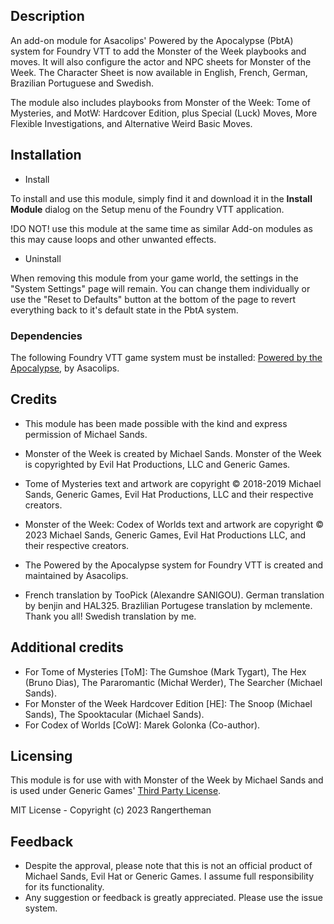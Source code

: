 ## Description

An add-on module for Asacolips' Powered by the Apocalypse (PbtA) system for Foundry VTT to add the Monster of the Week playbooks and moves. It will also configure the actor and NPC sheets for Monster of the Week. The Character Sheet is now available in English, French, German, Brazilian Portuguese and Swedish.

The module also includes playbooks from Monster of the Week: Tome of Mysteries, and MotW: Hardcover Edition, plus Special (Luck) Moves, More Flexible Investigations, and Alternative Weird Basic Moves.

## Installation

* Install

To install and use this module, simply find it and download it in the **Install Module** dialog on the Setup menu of the Foundry VTT application.

!DO NOT! use this module at the same time as similar Add-on modules as this may cause loops and other unwanted effects.

* Uninstall

When removing this module from your game world, the settings in the "System Settings" page will remain. You can change them individually or use the "Reset to Defaults" button at the bottom of the page to revert everything back to it's default state in the PbtA system.

### Dependencies

The following Foundry VTT game system must be installed: [Powered by the Apocalypse](https://gitlab.com/asacolips-projects/foundry-mods/pbta), by Asacolips.

## Credits
 
* This module has been made possible with the kind and express permission of Michael Sands.

* Monster of the Week is created by Michael Sands. Monster of the Week is copyrighted by Evil Hat Productions, LLC and Generic Games.
* Tome of Mysteries text and artwork are copyright © 2018-2019 Michael Sands, Generic Games, Evil Hat Productions, LLC and their respective creators.
* Monster of the Week: Codex of Worlds text and artwork are copyright © 2023 Michael Sands, Generic Games, Evil Hat Productions LLC, and their respective creators.

* The Powered by the Apocalypse system for Foundry VTT is created and maintained by Asacolips.
* French translation by TooPick (Alexandre SANIGOU). German translation by benjin and HAL325. Brazlilian Portugese translation by mclemente. Thank you all! Swedish translation by me.

## Additional credits

* For Tome of Mysteries [ToM]: The Gumshoe (Mark Tygart), The Hex (Bruno Dias), The Pararomantic (Michał Werder), The Searcher (Michael Sands).
* For Monster of the Week Hardcover Edition [HE]: The Snoop (Michael Sands), The Spooktacular (Michael Sands).
* For Codex of Worlds [CoW]: Marek Golonka (Co-author).

## Licensing

This module is for use with with Monster of the Week by Michael Sands and is used under Generic Games' [Third Party License](https://genericgames.co.nz/third_party_policy/).

MIT License - Copyright (c) 2023 Rangertheman

## Feedback

* Despite the approval, please note that this is not an official product of Michael Sands, Evil Hat or Generic Games. I assume full responsibility for its functionality.
* Any suggestion or feedback is greatly appreciated. Please use the issue system.
